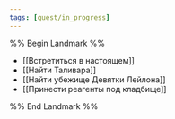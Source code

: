 ```yaml
---
tags: [quest/in_progress]
---
```


%% Begin Landmark %%

- [[Встретиться в настоящем]]
- [[Найти Таливара]]
- [[Найти убежище Девятки Лейлона]]
- [[Принести реагенты под кладбище]]

%% End Landmark %%
